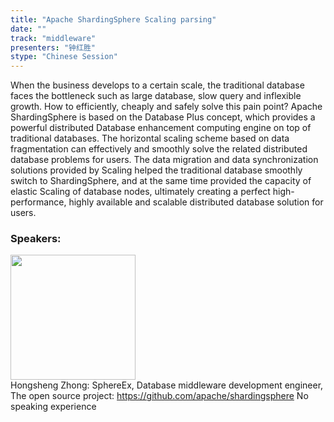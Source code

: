 ```yaml
---
title: "Apache ShardingSphere Scaling parsing"
date: "" 
track: "middleware"
presenters: "钟红胜"
stype: "Chinese Session"
---
```

When the business develops to a certain scale, the traditional database faces the bottleneck such as large database, slow query and inflexible growth. How to efficiently, cheaply and safely solve this pain point? Apache ShardingSphere is based on the Database Plus concept, which provides a powerful distributed Database enhancement computing engine on top of traditional databases. The horizontal scaling scheme based on data fragmentation can effectively and smoothly solve the related distributed database problems for users. The data migration and data synchronization solutions provided by Scaling helped the traditional database smoothly switch to ShardingSphere, and at the same time provided the capacity of elastic Scaling of database nodes, ultimately creating a perfect high-performance, highly available and scalable distributed database solution for users.
 ### Speakers: 
 <img src="images/speaker/1165.png" width="200" /><br>Hongsheng Zhong: SphereEx, Database middleware development engineer, The open source project: https://github.com/apache/shardingsphere
No speaking experience

 